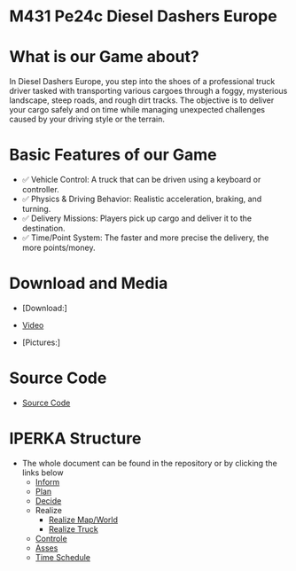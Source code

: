 # M431 Pe24c Diesel Dashers Europe

# What is our Game about?
 
 In Diesel Dashers Europe, you step into the shoes of a professional truck driver tasked with transporting various cargoes through a foggy, mysterious landscape, steep roads, and rough dirt tracks. The objective is to deliver your cargo safely and on time while 
 managing unexpected challenges caused by your driving style or the terrain.
 
# Basic Features of our Game

- ✅ Vehicle Control: A truck that can be driven using a keyboard or controller.  
- ✅ Physics & Driving Behavior: Realistic acceleration, braking, and turning.  
- ✅ Delivery Missions: Players pick up cargo and deliver it to the destination.  
- ✅ Time/Point System: The faster and more precise the delivery, the more points/money.  

# Download and Media

* [Download:]
  
* [Video](https://youtu.be/WJz_pgYG_gU)

* [Pictures:]



# Source Code

* [Source Code](https://github.com/Jann08/m431_pe24c_Diesel_Dashers_Europe/blob/main/02_code/source_code.md)

# IPERKA Structure

* The whole document can be found in the repository or by clicking the links below
  * [Inform](https://github.com/Jann08/m431_pe24c_Diesel_Dashers_Europe/blob/main/Planning/01_Inform.md)
  * [Plan](https://github.com/Jann08/m431_pe24c_Diesel_Dashers_Europe/blob/main/Planning/02_Plan.md)
  * [Decide](https://github.com/Jann08/m431_pe24c_Diesel_Dashers_Europe/blob/main/Planning/03_Decide.md)
  * Realize
    * [Realize Map/World](https://github.com/Jann08/m431_pe24c_Diesel_Dashers_Europe/blob/main/Planning/04_Realize_Map.md)
    * [Realize Truck](https://github.com/Jann08/m431_pe24c_Diesel_Dashers_Europe/blob/main/Planning/04_Realize_Truck.md)
  * [Controle](https://github.com/Jann08/m431_pe24c_Diesel_Dashers_Europe/blob/main/Planning/05_Control.md)
  * [Asses](https://github.com/Jann08/m431_pe24c_Diesel_Dashers_Europe/blob/main/Planning/06_Assess.md)
  * [Time Schedule](https://github.com/Jann08/m431_pe24c_Diesel_Dashers_Europe/blob/main/Planning/Time_Schedule.md)

